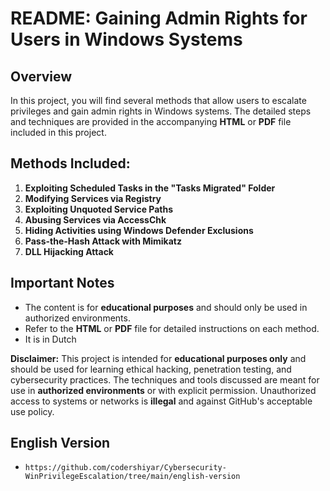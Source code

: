 # README: Gaining Admin Rights for Users in Windows Systems

## Overview
In this project, you will find several methods that allow users to escalate privileges and gain admin rights in Windows systems. The detailed steps and techniques are provided in the accompanying **HTML** or **PDF** file included in this project.

## Methods Included:
1. **Exploiting Scheduled Tasks in the "Tasks Migrated" Folder**
2. **Modifying Services via Registry**
3. **Exploiting Unquoted Service Paths**
4. **Abusing Services via AccessChk**
5. **Hiding Activities using Windows Defender Exclusions**
6. **Pass-the-Hash Attack with Mimikatz**
7. **DLL Hijacking Attack**

## Important Notes
- The content is for **educational purposes** and should only be used in authorized environments.
- Refer to the **HTML** or **PDF** file for detailed instructions on each method.
- It is in Dutch

**Disclaimer:** This project is intended for **educational purposes only** and should be used for learning ethical hacking, penetration testing, and cybersecurity practices. The techniques and tools discussed are meant for use in **authorized environments** or with explicit permission. Unauthorized access to systems or networks is **illegal** and against GitHub's acceptable use policy.

## English Version
- `https://github.com/codershiyar/Cybersecurity-WinPrivilegeEscalation/tree/main/english-version`
